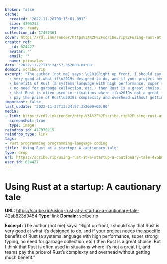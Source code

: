 ```yaml
---
broken: false
cache:
  created: '2022-11-28T00:15:01.091Z'
  size: 4306213
  status: ready
collection_id: 17452361
cover: https://rdl.ink/render/https%3A%2F%2Fscribe.rip%2Fusing-rust-at-a-startup-a-cautionary-tale-42ab823d9454
creator_ref:
  _id: 624427
  avatar: ''
  email: ''
  name: pitosalas
date: '2022-11-27T13:24:57.352000+00:00'
domain: scribe.rip
excerpt: "The author (not me) says: \u201CRight up front, I should say that Rust is\
  \ very good at what it\u2019s designed to do, and if your project needs the specific\
  \ benefits of Rust (a systems language with high performance, super strong typing,\
  \ no need for garbage collection, etc.) then Rust is a great choice. But I think\
  \ that Rust is often used in situations where it\u2019s not a great fit, and teams\
  \ pay the price of Rust\u2019s complexity and overhead without getting much benefit.\u201D"
important: false
last_update: '2022-11-27T13:24:57.352000+00:00'
media:
- link: https://rdl.ink/render/https%3A%2F%2Fscribe.rip%2Fusing-rust-at-a-startup-a-cautionary-tale-42ab823d9454
  screenshot: true
  type: image
raindrop_id: 477979215
raindrop_type: link
tags:
- rust programming programming-language coding
title: 'Using Rust at a startup: A cautionary tale'
type: drop
url: https://scribe.rip/using-rust-at-a-startup-a-cautionary-tale-42ab823d9454
user_id: 624427
---
```


# Using Rust at a startup: A cautionary tale

**URL:** https://scribe.rip/using-rust-at-a-startup-a-cautionary-tale-42ab823d9454
**Type:** link
**Domain:** scribe.rip

**Excerpt:** The author (not me) says: “Right up front, I should say that Rust is very good at what it’s designed to do, and if your project needs the specific benefits of Rust (a systems language with high performance, super strong typing, no need for garbage collection, etc.) then Rust is a great choice. But I think that Rust is often used in situations where it’s not a great fit, and teams pay the price of Rust’s complexity and overhead without getting much benefit.”
